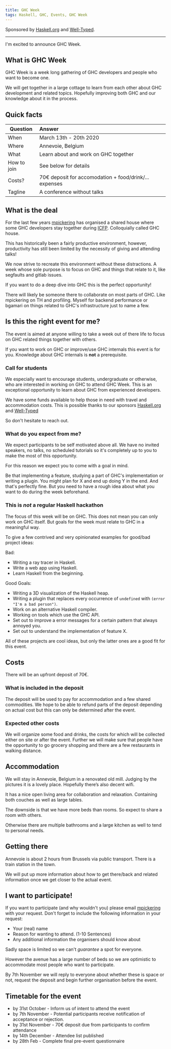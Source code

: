 ```yaml
---
title: GHC Week
tags: Haskell, GHC, Events, GHC Week
---
```

 
Sponsored by [Haskell.org](https://www.haskell.org/) and [Well-Typed](https://www.well-typed.com/).

--------

I'm excited to announce GHC Week.
 
## What is GHC Week
 
GHC Week is a week long gathering of GHC developers and people who want to become one.
 
We will get together in a large cottage to learn from each other about GHC development and related topics.
Hopefully improving both GHC and our knowledge about it in the process.
 
## Quick facts
 
| Question      | Answer        | 
| ------------- |:------------- | 
| When          | March 13th - 20th 2020 | 
| Where         | Annevoie, Belgium |
| What          | Learn about and work on GHC together |
| How to join   | See below for details|
| Costs?        | 70€ deposit for accomodation + food/drink/... expenses |
| Tagline       | A conference without talks |
 
## What is the deal
 
For the last few years [mpickering](https://mpickering.github.io/) has organised a shared house
where some GHC developers stay together during [ICFP](https://icfp20.sigplan.org/). Colloquially called GHC house.
 
This has historically been a fairly productive environment, however,
productivity has still been limited by the necessity of giving and attending talks!
 
We now strive to recreate this environment without these distractions. 
A week whose sole purpose is to focus on GHC and things that
relate to it, like segfaults and gitlab issues.
 
If you want to do a deep dive into GHC this is the perfect opportunity!
 
There will likely be someone there to collaborate on most parts of GHC.
Like mpickering on TH and profiling. Myself for backend performance or
bgamari on things related to GHC's infrastructure just to name a few.


## Is this the right event for me?

The event is aimed at anyone willing to take a week out of there life to focus on GHC related things together with others.

If you want to work on GHC or improve/use GHC internals this event is for you. 
Knowledge about GHC internals is **not** a prerequisite.

### Call for students

We especially want to encourage students, undergraduate or otherwise, who are interested in working on GHC to attend GHC Week.
This is an exceptional opportunity to learn about GHC from experienced developers.

We have some funds available to help those in need with travel and accommodation costs.
This is possible thanks to our sponsors [Haskell.org](http://haskell.org) and [Well-Typed](https://www.well-typed.com/)

So don't hesitate to reach out.

### What do you expect from me?

We expect participants to be self motivated above all. We have no invited speakers,
no talks, no scheduled tutorials so it's completely up to you to make the most of this opportunity.

For this reason we expect you to come with a goal in mind.

Be that implementing a feature, studying a part of GHC's implementation or writing a plugin.
You might plan for X and end up doing Y in the end. And that's perfectly fine.
But you need to have a rough idea about what you want to do during the week beforehand.

### This is *not* a regular Haskell hackathon
 
The focus of this week will be on GHC. This does not mean you can only work on GHC itself.
But goals for the week must relate to GHC in a meaningful way.
  
To give a few contrived and very opinionated examples for good/bad project ideas:

Bad:

* Writing a ray tracer in Haskell. 
* Write a web app using Haskell.
* Learn Haskell from the beginning.

Good Goals:

* Writing a 3D visualization of the Haskell heap.
* Writing a plugin that replaces every occurrence of `undefined` with `(error "I'm a bad person")`.
* Work on an alternative Haskell compiler.
* Working on tools which use the GHC API.
* Set out to improve a error messages for a certain pattern that always annoyed you.
* Set out to understand the implementation of feature X.

All of these projects are cool ideas, but only the latter ones are a good fit for this event.
 
## Costs
 
There will be an upfront deposit of 70€.
 
### What is included in the deposit
 
The deposit will be used to pay for accommodation and a few shared commodities. We hope to be able to refund parts of the deposit depending on actual cost but this can only be determined after the event.
 
### Expected other costs
 
We will organize some food and drinks, the costs for which will be collected either on site
or after the event.
Further we will make sure that people have the opportunity to go grocery shopping and there are a few restaurants in walking distance.
 
## Accommodation
 
We will stay in Annevoie, Belgium in a renovated old mill. Judging by the pictures it is a lovely place. Hopefully there’s also decent wifi.
 
It has a nice open living area for collaboration and relaxation. Containing both couches as well as large tables.
 
The downside is that we have more beds than rooms. So expect to share a room with others.
 
Otherwise there are multiple bathrooms and a large kitchen as well to tend to personal needs.
 
##  Getting there
 
Annevoie is about 2 hours from Brussels via public transport. There is a train station in the town.

We will put up more information about how to get there/back and related information
once we get closer to the actual event.
 
## I want to participate!
 
If you want to participate (and why wouldn't you) please email [mpickering](mailto:matthewtpickering@gmail.com) with your request.
Don't forget to include the following information in your request:

* Your (real) name
* Reason for wanting to attend. (1-10 Sentences)
* Any additional information the organisers should know about

Sadly space is limited so we can't *guarantee* a spot for everyone.
 
However the avenue has a large number of beds so we are optimistic to accommodate most people who want to participate.

By 7th November we will reply to everyone about whether these is space or not, request the deposit and begin further
organisation before the event. 

## Timetable for the event
 
* by 31st October - Inform us of intent to attend the event
* by 7th November - Potential participants receive notification of acceptance or rejection.
* by 31st November - 70€ deposit due from participants to confirm attendance
* by 14th December - Attendee list published
* by 28th Feb - Complete final pre-event questionnaire 


